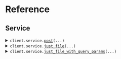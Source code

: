# Reference
## Service
<details><summary><code>client.service.<a href="src/seed/service/client.py">post</a>(...)</code></summary>
<dl>
<dd>

#### 🔌 Usage

<dl>
<dd>

<dl>
<dd>

```python
from seed import SeedFileUpload

client = SeedFileUpload(
    base_url="https://yourhost.com/path/to/api",
)
client.service.post()

```
</dd>
</dl>
</dd>
</dl>

#### ⚙️ Parameters

<dl>
<dd>

<dl>
<dd>

**integer:** `int` 
    
</dd>
</dl>

<dl>
<dd>

**file:** `from __future__ import annotations

core.File` — See core.File for more documentation
    
</dd>
</dl>

<dl>
<dd>

**file_list:** `from __future__ import annotations

typing.List[core.File]` — See core.File for more documentation
    
</dd>
</dl>

<dl>
<dd>

**list_of_objects:** `typing.List[MyObject]` 
    
</dd>
</dl>

<dl>
<dd>

**maybe_string:** `typing.Optional[str]` 
    
</dd>
</dl>

<dl>
<dd>

**maybe_file:** `from __future__ import annotations

typing.Optional[core.File]` — See core.File for more documentation
    
</dd>
</dl>

<dl>
<dd>

**maybe_file_list:** `from __future__ import annotations

typing.Optional[typing.List[core.File]]` — See core.File for more documentation
    
</dd>
</dl>

<dl>
<dd>

**maybe_integer:** `typing.Optional[int]` 
    
</dd>
</dl>

<dl>
<dd>

**optional_list_of_strings:** `typing.Optional[typing.List[str]]` 
    
</dd>
</dl>

<dl>
<dd>

**optional_metadata:** `typing.Optional[typing.Optional[typing.Any]]` 
    
</dd>
</dl>

<dl>
<dd>

**request_options:** `typing.Optional[RequestOptions]` — Request-specific configuration.
    
</dd>
</dl>
</dd>
</dl>


</dd>
</dl>
</details>

<details><summary><code>client.service.<a href="src/seed/service/client.py">just_file</a>(...)</code></summary>
<dl>
<dd>

#### 🔌 Usage

<dl>
<dd>

<dl>
<dd>

```python
from seed import SeedFileUpload

client = SeedFileUpload(
    base_url="https://yourhost.com/path/to/api",
)
client.service.just_file()

```
</dd>
</dl>
</dd>
</dl>

#### ⚙️ Parameters

<dl>
<dd>

<dl>
<dd>

**file:** `from __future__ import annotations

core.File` — See core.File for more documentation
    
</dd>
</dl>

<dl>
<dd>

**request_options:** `typing.Optional[RequestOptions]` — Request-specific configuration.
    
</dd>
</dl>
</dd>
</dl>


</dd>
</dl>
</details>

<details><summary><code>client.service.<a href="src/seed/service/client.py">just_file_with_query_params</a>(...)</code></summary>
<dl>
<dd>

#### 🔌 Usage

<dl>
<dd>

<dl>
<dd>

```python
from seed import SeedFileUpload

client = SeedFileUpload(
    base_url="https://yourhost.com/path/to/api",
)
client.service.just_file_with_query_params(
    maybe_string="string",
    integer=1,
    maybe_integer=1,
    list_of_strings="string",
    optional_list_of_strings="string",
)

```
</dd>
</dl>
</dd>
</dl>

#### ⚙️ Parameters

<dl>
<dd>

<dl>
<dd>

**integer:** `int` 
    
</dd>
</dl>

<dl>
<dd>

**list_of_strings:** `typing.Union[str, typing.Sequence[str]]` 
    
</dd>
</dl>

<dl>
<dd>

**file:** `from __future__ import annotations

core.File` — See core.File for more documentation
    
</dd>
</dl>

<dl>
<dd>

**maybe_string:** `typing.Optional[str]` 
    
</dd>
</dl>

<dl>
<dd>

**maybe_integer:** `typing.Optional[int]` 
    
</dd>
</dl>

<dl>
<dd>

**optional_list_of_strings:** `typing.Optional[typing.Union[str, typing.Sequence[str]]]` 
    
</dd>
</dl>

<dl>
<dd>

**request_options:** `typing.Optional[RequestOptions]` — Request-specific configuration.
    
</dd>
</dl>
</dd>
</dl>


</dd>
</dl>
</details>

